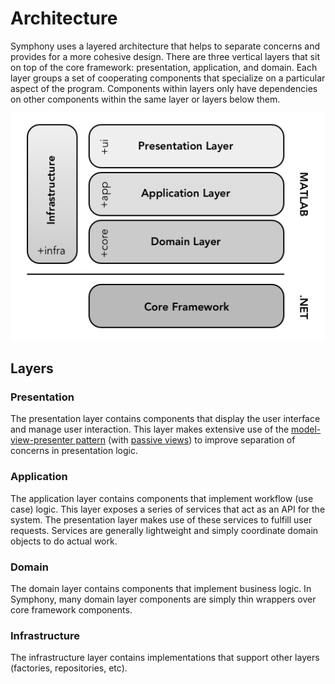 # Architecture

Symphony uses a layered architecture that helps to separate concerns and provides for a more cohesive design. There are three vertical layers that sit on top of the core framework: presentation, application, and domain. Each layer groups a set of cooperating components that specialize on a particular aspect of the program. Components within layers only have dependencies on other components within the same layer or layers below them.

![architecture](images/architecture/architecture.png)

## Layers

### Presentation
The presentation layer contains components that display the user interface and manage user interaction. This layer makes extensive use of the [model-view-presenter pattern](https://en.wikipedia.org/wiki/Model%E2%80%93view%E2%80%93presenter) (with [passive views](http://martinfowler.com/eaaDev/PassiveScreen.html)) to improve separation of concerns in presentation logic.

### Application
The application layer contains components that implement workflow (use case) logic. This layer exposes a series of services that act as an API for the system. The presentation layer makes use of these services to fulfill user requests. Services are generally lightweight and simply coordinate domain objects to do actual work.

### Domain
The domain layer contains components that implement business logic. In Symphony, many domain layer components are simply thin wrappers over core framework components.

### Infrastructure
The infrastructure layer contains implementations that support other layers (factories, repositories, etc).
